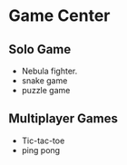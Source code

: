 



# Game Center

## Solo Game
- Nebula fighter.
- snake game
- puzzle game


## Multiplayer Games

- Tic-tac-toe
- ping pong


